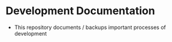 # Development Documentation
- This repository documents / backups important processes of development